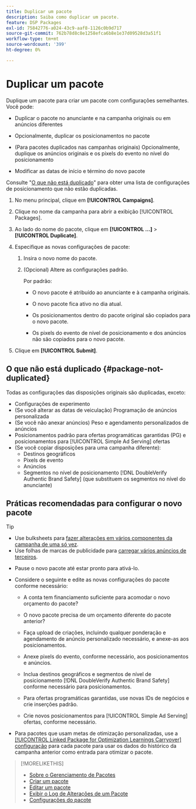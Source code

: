 ```yaml
---
title: Duplicar um pacote
description: Saiba como duplicar um pacote.
feature: DSP Packages
exl-id: 75842776-a024-43c9-aaf8-1126c0b9d717
source-git-commit: 762b78d8c8e1258efca6b8e1e37d09528d3a51f1
workflow-type: tm+mt
source-wordcount: '399'
ht-degree: 0%

---
```


# Duplicar um pacote

Duplique um pacote para criar um pacote com configurações semelhantes. Você pode:

* Duplicar o pacote no anunciante e na campanha originais ou em anúncios diferentes

* Opcionalmente, duplicar os posicionamentos no pacote

* (Para pacotes duplicados nas campanhas originais) Opcionalmente, duplique os anúncios originais e os pixels do evento no nível do posicionamento

* Modificar as datas de início e término do novo pacote

Consulte &quot;[O que não está duplicado](#package-not-duplicated)&quot; para obter uma lista de configurações de posicionamento que não estão duplicadas.

1. No menu principal, clique em **[!UICONTROL Campaigns]**.

1. Clique no nome da campanha para abrir a exibição [!UICONTROL Packages].

1. Ao lado do nome do pacote, clique em **[!UICONTROL ...]** > **[!UICONTROL Duplicate]**.

1. Especifique as novas configurações de pacote:

   1. Insira o novo nome do pacote.

   1. (Opcional) Altere as configurações padrão.

      Por padrão:

      * O novo pacote é atribuído ao anunciante e à campanha originais.

      * O novo pacote fica ativo no dia atual.<!-- and the flight continues for NN  days. -->

      * Os posicionamentos dentro do pacote original são copiados para o novo pacote.

      * Os pixels do evento de nível de posicionamento e dos anúncios não são copiados para o novo pacote.

1. Clique em **[!UICONTROL Submit]**.

## O que não está duplicado {#package-not-duplicated}

Todas as configurações das disposições originais são duplicadas, exceto:

* Configurações de experimento
* (Se você alterar as datas de veiculação) Programação de anúncios personalizada
* (Se você não anexar anúncios) Peso e agendamento personalizados de anúncios
* Posicionamentos padrão para ofertas programáticas garantidas (PG) e posicionamentos para [!UICONTROL Simple Ad Serving] ofertas
* (Se você copiar disposições para uma campanha diferente):
   * Destinos geográficos
   * Pixels de evento
   * Anúncios
   * Segmentos no nível de posicionamento [!DNL DoubleVerify Authentic Brand Safety] (que substituem os segmentos no nível do anunciante)

## Práticas recomendadas para configurar o novo pacote

>[!TIP]
>
>* Use bulksheets para [fazer alterações em vários componentes da campanha de uma só vez](/help/dsp/campaign-management/campaign-components-review-edit.md).
>* Use folhas de marcas de publicidade para [carregar vários anúncios de terceiros](/help/dsp/campaign-management/ads/ad-create-multiple.md).

* Pause o novo pacote até estar pronto para ativá-lo.

* Considere o seguinte e edite as novas configurações do pacote conforme necessário:

   * A conta tem financiamento suficiente para acomodar o novo orçamento do pacote?

   * O novo pacote precisa de um orçamento diferente do pacote anterior?

   * Faça upload de criações, incluindo qualquer ponderação e agendamento de anúncio personalizado necessário, e anexe-as aos posicionamentos.

   * Anexe pixels do evento, conforme necessário, aos posicionamentos e anúncios.

   * Inclua destinos geográficos e segmentos de nível de posicionamento [!DNL DoubleVerify Authentic Brand Safety] conforme necessário para posicionamentos.

   * Para ofertas programáticas garantidas, use novas IDs de negócios e crie inserções padrão.

   * Crie novos posicionamentos para [!UICONTROL Simple Ad Serving] ofertas, conforme necessário.

* Para pacotes que usam metas de otimização personalizadas, use a [[!UICONTROL Linked Package for Optimization Learnings Carryover] configuração](/help/dsp/campaign-management/packages/package-settings.md) para cada pacote para usar os dados do histórico da campanha anterior como entrada para otimizar o pacote.

>[!MORELIKETHIS]
>
>* [Sobre o Gerenciamento de Pacotes](package-about.md)
>* [Criar um pacote](package-create.md)
>* [Editar um pacote](package-edit.md)
>* [Exibir o Log de Alterações de um Pacote](package-change-log.md)
>* [Configurações do pacote](package-settings.md)
